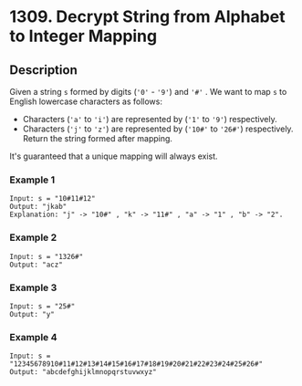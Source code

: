 # 1309. Decrypt String from Alphabet to Integer Mapping

## Description
Given a string `s` formed by digits (`'0'` - `'9'`) and `'#'` . We want to map `s` to English lowercase characters as follows:

* Characters (`'a'` to `'i'`) are represented by (`'1'` to `'9'`) respectively.
* Characters (`'j'` to `'z'`) are represented by (`'10#'` to `'26#'`) respectively. 
Return the string formed after mapping.

It's guaranteed that a unique mapping will always exist.

### Example 1

```
Input: s = "10#11#12"
Output: "jkab"
Explanation: "j" -> "10#" , "k" -> "11#" , "a" -> "1" , "b" -> "2".
```
### Example 2
```
Input: s = "1326#"
Output: "acz"
```
### Example 3
```
Input: s = "25#"
Output: "y"
```

### Example 4
```
Input: s = "12345678910#11#12#13#14#15#16#17#18#19#20#21#22#23#24#25#26#"
Output: "abcdefghijklmnopqrstuvwxyz"
```